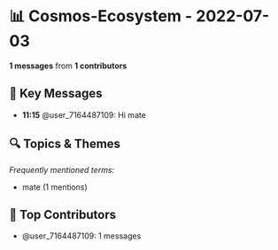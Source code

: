 # 📊 Cosmos-Ecosystem - 2022-07-03
**1 messages** from **1 contributors**

## 💬 Key Messages
- **11:15** @user_7164487109: Hi mate

## 🔍 Topics & Themes
*Frequently mentioned terms:*
- mate (1 mentions)

## 👥 Top Contributors
- @user_7164487109: 1 messages
